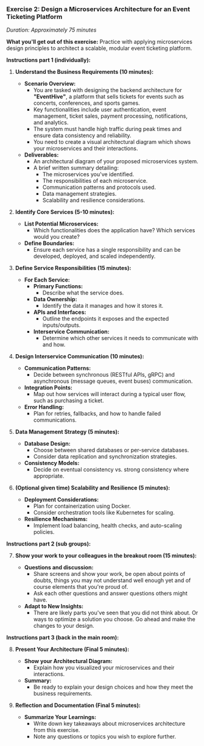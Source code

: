 
### **Exercise 2: Design a Microservices Architecture for an Event Ticketing Platform**

*Duration: Approximately 75 minutes*

**What you'll get out of this exercise:**
Practice with applying microservices design principles to architect a scalable, modular event ticketing platform.

**Instructions part 1 (individually):**

1. **Understand the Business Requirements (10 minutes):**

   - **Scenario Overview:**
     - You are tasked with designing the backend architecture for **"EventHive"**, a platform that sells tickets for events such as concerts, conferences, and sports games.
     - Key functionalities include user authentication, event management, ticket sales, payment processing, notifications, and analytics.
     - The system must handle high traffic during peak times and ensure data consistency and reliability.
     - You need to create a visual architectural diagram which shows your microservices and their interactions.
   - **Deliverables:**
     - An architectural diagram of your proposed microservices system.
     - A brief written summary detailing:
        - The microservices you've identified.
        - The responsibilities of each microservice.
        - Communication patterns and protocols used.
        - Data management strategies.
        - Scalability and resilience considerations.

2. **Identify Core Services (5-10 minutes):**

   - **List Potential Microservices:**
     - Which functionalities does the application have? Which services would you create?
   - **Define Boundaries:**
     - Ensure each service has a single responsibility and can be developed, deployed, and scaled independently.

3. **Define Service Responsibilities (15 minutes):**

   - **For Each Service:**
     - **Primary Functions:**
       - Describe what the service does.
     - **Data Ownership:**
       - Identify the data it manages and how it stores it.
     - **APIs and Interfaces:**
       - Outline the endpoints it exposes and the expected inputs/outputs.
     - **Interservice Communication:**
       - Determine which other services it needs to communicate with and how.

4. **Design Interservice Communication (10 minutes):**

   - **Communication Patterns:**
     - Decide between synchronous (RESTful APIs, gRPC) and asynchronous (message queues, event buses) communication.
   - **Integration Points:**
     - Map out how services will interact during a typical user flow, such as purchasing a ticket.
   - **Error Handling:**
     - Plan for retries, fallbacks, and how to handle failed communications.

5. **Data Management Strategy (5 minutes):**

   - **Database Design:**
     - Choose between shared databases or per-service databases.
     - Consider data replication and synchronization strategies.
   - **Consistency Models:**
     - Decide on eventual consistency vs. strong consistency where appropriate.

6. **(Optional given time) Scalability and Resilience (5 minutes):**

   - **Deployment Considerations:**
     - Plan for containerization using Docker.
     - Consider orchestration tools like Kubernetes for scaling.
   - **Resilience Mechanisms:**
     - Implement load balancing, health checks, and auto-scaling policies.

**Instructions part 2 (sub groups):**

7. **Show your work to your colleagues in the breakout room (15 minutes):**

   - **Questions and discussion:**
     - Share screens and show your work, be open about points of doubts, things you may not understand well enough yet and of course elements that you're proud of.
     - Ask each other questions and answer questions others might have.
   - **Adapt to New Insights:**
     - There are likely parts you've seen that you did not think about. Or ways to optimize a solution you choose. Go ahead and make the changes to your design.

**Instructions part 3 (back in the main room):**

8. **Present Your Architecture (Final 5 minutes):**

   - **Show your Architectural Diagram:**
     - Explain how you visualized your microservices and their interactions.
   - **Summary:**
     - Be ready to explain your design choices and how they meet the business requirements.

9. **Reflection and Documentation (Final 5 minutes):**

   - **Summarize Your Learnings:**
     - Write down key takeaways about microservices architecture from this exercise.
     - Note any questions or topics you wish to explore further.



